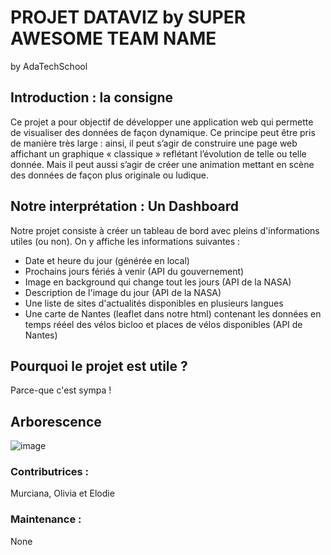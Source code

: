 # PROJET DATAVIZ by SUPER AWESOME TEAM NAME
by AdaTechSchool

## Introduction : la consigne

Ce projet a pour objectif de développer une application web qui permette de visualiser des données de façon dynamique. Ce principe peut être pris de manière très large : ainsi, il peut s’agir de construire une page web affichant un graphique « classique » reflétant l’évolution de telle ou telle donnée. Mais il peut aussi s’agir de créer une animation mettant en scène des données de façon plus originale ou ludique.

## Notre interprétation : Un Dashboard

Notre projet consiste à créer un tableau de bord avec pleins d'informations utiles (ou non). On y affiche les informations suivantes :
- Date et heure du jour (générée en local)
- Prochains jours fériés à venir (API du gouvernement)
- Image en background qui change tout les jours (API de la NASA)
- Description de l'image du jour (API de la NASA)
- Une liste de sites d'actualités disponibles en plusieurs langues
- Une carte de Nantes (leaflet <link> dans notre html) contenant les données en temps rééel des vélos bicloo et places de vélos disponibles (API de Nantes)

## Pourquoi le projet est utile ?

Parce-que c'est sympa !

## Arborescence
![image](https://github.com/user-attachments/assets/b733c3da-10d2-438a-86b2-993fdbeaf905)

    
### Contributrices :
Murciana, Olivia et Elodie 

### Maintenance :
None
